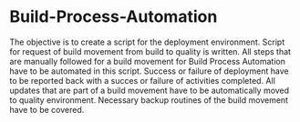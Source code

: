 # Build-Process-Automation
The objective is to create a script for the deployment environment. Script for request of build movement from build to quality is written. All steps that are manually followed for a build movement for Build Process Automation have to be automated in this script. Success or failure of deployment have to be reported back with a succes or failure of activities completed. All updates that are part of a build movement have to be automatically moved to quality environment. Necessary backup routines of the build movement have to be covered. 
